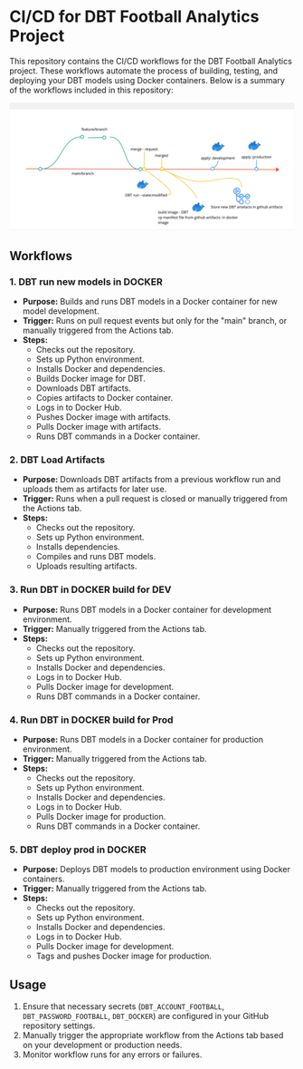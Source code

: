 # CI/CD for DBT Football Analytics Project

This repository contains the CI/CD workflows for the DBT Football Analytics project. These workflows automate the process of building, testing, and deploying your DBT models using Docker containers. Below is a summary of the workflows included in this repository:

![DBT CI](image/dbt_ci-cd.jpg)

## Workflows

### 1. DBT run new models in DOCKER

- **Purpose:** Builds and runs DBT models in a Docker container for new model development.
- **Trigger:** Runs on pull request events but only for the "main" branch, or manually triggered from the Actions tab.
- **Steps:**
  - Checks out the repository.
  - Sets up Python environment.
  - Installs Docker and dependencies.
  - Builds Docker image for DBT.
  - Downloads DBT artifacts.
  - Copies artifacts to Docker container.
  - Logs in to Docker Hub.
  - Pushes Docker image with artifacts.
  - Pulls Docker image with artifacts.
  - Runs DBT commands in a Docker container.

### 2. DBT Load Artifacts

- **Purpose:** Downloads DBT artifacts from a previous workflow run and uploads them as artifacts for later use.
- **Trigger:** Runs when a pull request is closed or manually triggered from the Actions tab.
- **Steps:**
  - Checks out the repository.
  - Sets up Python environment.
  - Installs dependencies.
  - Compiles and runs DBT models.
  - Uploads resulting artifacts.
  
### 3. Run DBT in DOCKER build for DEV

- **Purpose:** Runs DBT models in a Docker container for development environment.
- **Trigger:** Manually triggered from the Actions tab.
- **Steps:**
  - Checks out the repository.
  - Sets up Python environment.
  - Installs Docker and dependencies.
  - Logs in to Docker Hub.
  - Pulls Docker image for development.
  - Runs DBT commands in a Docker container.

### 4. Run DBT in DOCKER build for Prod

- **Purpose:** Runs DBT models in a Docker container for production environment.
- **Trigger:** Manually triggered from the Actions tab.
- **Steps:**
  - Checks out the repository.
  - Sets up Python environment.
  - Installs Docker and dependencies.
  - Logs in to Docker Hub.
  - Pulls Docker image for production.
  - Runs DBT commands in a Docker container.

### 5. DBT deploy prod in DOCKER

- **Purpose:** Deploys DBT models to production environment using Docker containers.
- **Trigger:** Manually triggered from the Actions tab.
- **Steps:**
  - Checks out the repository.
  - Sets up Python environment.
  - Installs Docker and dependencies.
  - Logs in to Docker Hub.
  - Pulls Docker image for development.
  - Tags and pushes Docker image for production.

## Usage

1. Ensure that necessary secrets (`DBT_ACCOUNT_FOOTBALL`, `DBT_PASSWORD_FOOTBALL`, `DBT_DOCKER`) are configured in your GitHub repository settings.
2. Manually trigger the appropriate workflow from the Actions tab based on your development or production needs.
3. Monitor workflow runs for any errors or failures.
